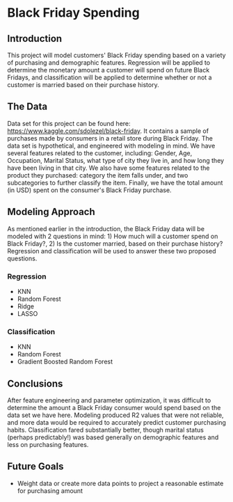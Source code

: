 # Black Friday Spending

## Introduction
This project will model customers' Black Friday spending based on a variety of purchasing and demographic features. Regression will be applied to determine the monetary amount a customer will spend on future Black Fridays, and classification will be applied to determine whether or not a customer is married based on their purchase history.

## The Data
Data set for this project can be found here: https://www.kaggle.com/sdolezel/black-friday. It contains a sample of purchases made by consumers in a retail store during Black Friday. The data set is hypothetical, and engineered with modeling in mind. We have several features related to the customer, including: Gender, Age, Occupation, Marital Status, what type of city they live in, and how long they have been living in that city. We also have some features related to the product they purchased: category the item falls under, and two subcategories to further classify the item. Finally, we have the total amount (in USD) spent on the consumer's Black Friday purchase.


## Modeling Approach
As mentioned earlier in the introduction, the Black Friday data will be modeled with 2 questions in mind: 1) How much will a customer spend on Black Friday?, 2) Is the customer married, based on their purchase history? Regression and classification will be used to answer these two proposed questions.

### Regression
* KNN
* Random Forest
* Ridge
* LASSO

### Classification
* KNN
* Random Forest
* Gradient Boosted Random Forest

## Conclusions
After feature engineering and parameter optimization, it was difficult to determine the amount a Black Friday consumer would spend based on the data set we have here. Modeling produced R2 values that were not reliable, and more data would be required to accurately predict customer purchasing habits. Classification fared substantially better, though marital status (perhaps predictably!) was based generally on demographic features and less on purchasing features.

## Future Goals
* Weight data or create more data points to project a reasonable estimate for purchasing amount
